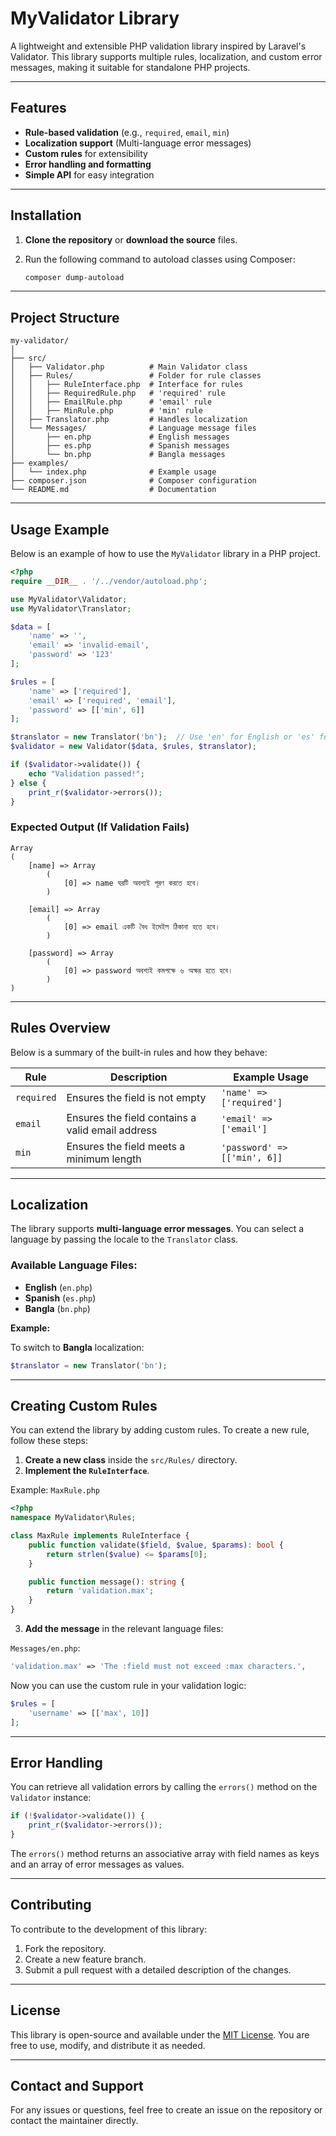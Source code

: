 # **MyValidator Library**

A lightweight and extensible PHP validation library inspired by Laravel's Validator. This library supports multiple rules, localization, and custom error messages, making it suitable for standalone PHP projects.

---

## **Features**

- **Rule-based validation** (e.g., `required`, `email`, `min`)
- **Localization support** (Multi-language error messages)
- **Custom rules** for extensibility
- **Error handling and formatting**
- **Simple API** for easy integration

---

## **Installation**

1. **Clone the repository** or **download the source** files.  
2. Run the following command to autoload classes using Composer:

   ```bash
   composer dump-autoload
   ```

---

## **Project Structure**

```
my-validator/
│
├── src/
│   ├── Validator.php          # Main Validator class
│   ├── Rules/                 # Folder for rule classes
│   │   ├── RuleInterface.php  # Interface for rules
│   │   ├── RequiredRule.php   # 'required' rule
│   │   ├── EmailRule.php      # 'email' rule
│   │   ├── MinRule.php        # 'min' rule
│   ├── Translator.php         # Handles localization
│   └── Messages/              # Language message files
│       ├── en.php             # English messages
│       ├── es.php             # Spanish messages
│       └── bn.php             # Bangla messages
├── examples/
│   └── index.php              # Example usage
├── composer.json              # Composer configuration
└── README.md                  # Documentation
```

---

## **Usage Example**

Below is an example of how to use the `MyValidator` library in a PHP project.

```php
<?php
require __DIR__ . '/../vendor/autoload.php';

use MyValidator\Validator;
use MyValidator\Translator;

$data = [
    'name' => '',
    'email' => 'invalid-email',
    'password' => '123'
];

$rules = [
    'name' => ['required'],
    'email' => ['required', 'email'],
    'password' => [['min', 6]]
];

$translator = new Translator('bn');  // Use 'en' for English or 'es' for Spanish
$validator = new Validator($data, $rules, $translator);

if ($validator->validate()) {
    echo "Validation passed!";
} else {
    print_r($validator->errors());
}
```

### **Expected Output (If Validation Fails)**

```
Array
(
    [name] => Array
        (
            [0] => name ঘরটি অবশ্যই পূরণ করতে হবে।
        )

    [email] => Array
        (
            [0] => email একটি বৈধ ইমেইল ঠিকানা হতে হবে।
        )

    [password] => Array
        (
            [0] => password অবশ্যই কমপক্ষে ৬ অক্ষর হতে হবে।
        )
)
```

---

## **Rules Overview**

Below is a summary of the built-in rules and how they behave:

| **Rule**   | **Description**                        | **Example Usage**        |
|------------|----------------------------------------|--------------------------|
| `required` | Ensures the field is not empty         | `'name' => ['required']` |
| `email`    | Ensures the field contains a valid email address | `'email' => ['email']` |
| `min`      | Ensures the field meets a minimum length | `'password' => [['min', 6]]` |

---

## **Localization**

The library supports **multi-language error messages**. You can select a language by passing the locale to the `Translator` class. 

### Available Language Files:
- **English** (`en.php`)
- **Spanish** (`es.php`)
- **Bangla** (`bn.php`)

**Example:**

To switch to **Bangla** localization:

```php
$translator = new Translator('bn');
```

---

## **Creating Custom Rules**

You can extend the library by adding custom rules. To create a new rule, follow these steps:

1. **Create a new class** inside the `src/Rules/` directory.
2. **Implement the `RuleInterface`**.

Example: `MaxRule.php`

```php
<?php
namespace MyValidator\Rules;

class MaxRule implements RuleInterface {
    public function validate($field, $value, $params): bool {
        return strlen($value) <= $params[0];
    }

    public function message(): string {
        return 'validation.max';
    }
}
```

3. **Add the message** in the relevant language files:

`Messages/en.php`:
```php
'validation.max' => 'The :field must not exceed :max characters.',
```

Now you can use the custom rule in your validation logic:

```php
$rules = [
    'username' => [['max', 10]]
];
```

---

## **Error Handling**

You can retrieve all validation errors by calling the `errors()` method on the `Validator` instance:

```php
if (!$validator->validate()) {
    print_r($validator->errors());
}
```

The `errors()` method returns an associative array with field names as keys and an array of error messages as values.

---

## **Contributing**

To contribute to the development of this library:

1. Fork the repository.
2. Create a new feature branch.
3. Submit a pull request with a detailed description of the changes.

---

## **License**

This library is open-source and available under the [MIT License](https://opensource.org/licenses/MIT). You are free to use, modify, and distribute it as needed.

---

## **Contact and Support**

For any issues or questions, feel free to create an issue on the repository or contact the maintainer directly.
